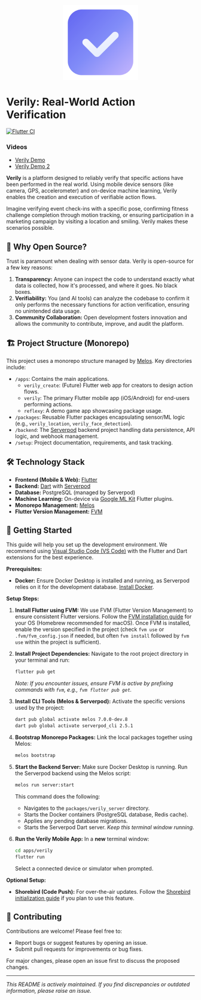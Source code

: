 <p align="center">
  <img src="assets/verily.svg" alt="Verily Logo" width="200"/>
</p>

# Verily: Real-World Action Verification

[![Flutter CI](https://github.com/ifiokjr/verily/actions/workflows/ci.yaml/badge.svg)](https://github.com/ifiokjr/verily/actions/workflows/ci.yaml)

### Videos

- [Verily Demo](https://youtu.be/zrHlUsZgi_4)
- [Verily Demo 2](https://www.loom.com/share/1bcbfb54c7634e79b3dbdca3a6c8e3b3?sid=1262a158-f794-4bdc-a8ad-13a092d77123)

**Verily** is a platform designed to reliably verify that specific actions have been performed in the real world. Using mobile device sensors (like camera, GPS, accelerometer) and on-device machine learning, Verily enables the creation and execution of verifiable action flows.

Imagine verifying event check-ins with a specific pose, confirming fitness challenge completion through motion tracking, or ensuring participation in a marketing campaign by visiting a location and smiling. Verily makes these scenarios possible.

## 🤔 Why Open Source?

Trust is paramount when dealing with sensor data. Verily is open-source for a few key reasons:

1.  **Transparency:** Anyone can inspect the code to understand exactly what data is collected, how it's processed, and where it goes. No black boxes.
2.  **Verifiability:** You (and AI tools) can analyze the codebase to confirm it only performs the necessary functions for action verification, ensuring no unintended data usage.
3.  **Community Collaboration:** Open development fosters innovation and allows the community to contribute, improve, and audit the platform.

## 🏗️ Project Structure (Monorepo)

This project uses a monorepo structure managed by [Melos](https://github.com/invertase/melos). Key directories include:

-   `/apps`: Contains the main applications.
    -   `verily_create`: (Future) Flutter web app for creators to design action flows.
    -   `verily`: The primary Flutter mobile app (iOS/Android) for end-users performing actions.
    -   `reflexy`: A demo game app showcasing package usage.
-   `/packages`: Reusable Flutter packages encapsulating sensor/ML logic (e.g., `verily_location`, `verily_face_detection`).
-   `/backend`: The [Serverpod](https://serverpod.dev/) backend project handling data persistence, API logic, and webhook management.
-   `/setup`: Project documentation, requirements, and task tracking.

## 🛠️ Technology Stack

-   **Frontend (Mobile & Web):** [Flutter](https://flutter.dev/)
-   **Backend:** [Dart](https://dart.dev/) with [Serverpod](https://serverpod.dev/)
-   **Database:** PostgreSQL (managed by Serverpod)
-   **Machine Learning:** On-device via [Google ML Kit](https://developers.google.com/ml-kit) Flutter plugins.
-   **Monorepo Management:** [Melos](https://github.com/invertase/melos)
-   **Flutter Version Management:** [FVM](https://fvm.app/)

## 🚀 Getting Started

This guide will help you set up the development environment. We recommend using [Visual Studio Code (VS Code)](https://code.visualstudio.com/) with the Flutter and Dart extensions for the best experience.

**Prerequisites:**

*   **Docker:** Ensure Docker Desktop is installed and running, as Serverpod relies on it for the development database. [Install Docker](https://docs.docker.com/get-docker/).

**Setup Steps:**

1.  **Install Flutter using FVM:**
    We use FVM (Flutter Version Management) to ensure consistent Flutter versions. Follow the [FVM installation guide](https://fvm.app/documentation/getting-started/installation) for your OS (Homebrew recommended for macOS).
    Once FVM is installed, enable the version specified in the project (check `fvm use` or `.fvm/fvm_config.json` if needed, but often `fvm install` followed by `fvm use` within the project is sufficient).

2.  **Install Project Dependencies:**
    Navigate to the root project directory in your terminal and run:
    ```bash
    flutter pub get
    ```
    *Note: If you encounter issues, ensure FVM is active by prefixing commands with `fvm`, e.g., `fvm flutter pub get`.*

3.  **Install CLI Tools (Melos & Serverpod):**
    Activate the specific versions used by the project:
    ```bash
    dart pub global activate melos 7.0.0-dev.8
    dart pub global activate serverpod_cli 2.5.1
    ```

4.  **Bootstrap Monorepo Packages:**
    Link the local packages together using Melos:
    ```bash
    melos bootstrap
    ```

5.  **Start the Backend Server:**
    Make sure Docker Desktop is running.
    Run the Serverpod backend using the Melos script:
    ```bash
    melos run server:start
    ```
    This command does the following:
    *   Navigates to the `packages/verily_server` directory.
    *   Starts the Docker containers (PostgreSQL database, Redis cache).
    *   Applies any pending database migrations.
    *   Starts the Serverpod Dart server.
    *Keep this terminal window running.*

6.  **Run the Verily Mobile App:**
    In a **new** terminal window:
    ```bash
    cd apps/verily
    flutter run
    ```
    Select a connected device or simulator when prompted.

**Optional Setup:**

*   **Shorebird (Code Push):** For over-the-air updates. Follow the [Shorebird initialization guide](https://docs.shorebird.dev/code-push/initialize/) if you plan to use this feature.

## 🙌 Contributing

Contributions are welcome! Please feel free to:

*   Report bugs or suggest features by opening an issue.
*   Submit pull requests for improvements or bug fixes.

For major changes, please open an issue first to discuss the proposed changes.

---

*This README is actively maintained. If you find discrepancies or outdated information, please raise an issue.*
